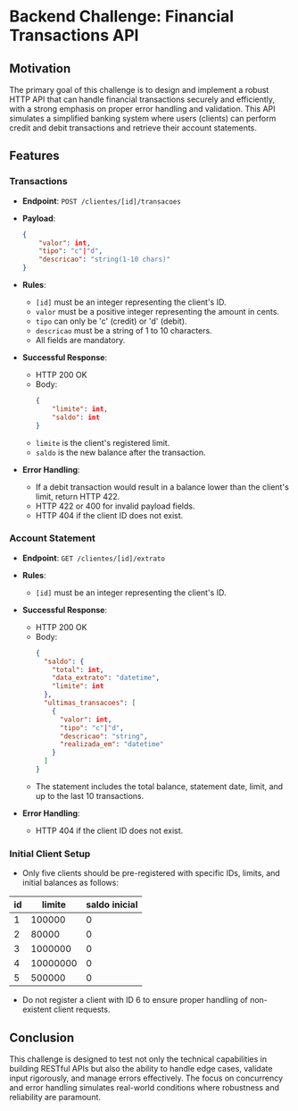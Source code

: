 # Backend Challenge: Financial Transactions API

## Motivation

The primary goal of this challenge is to design and implement a robust HTTP API that can handle financial transactions securely and efficiently, with a strong emphasis on proper error handling and validation. This API simulates a simplified banking system where users (clients) can perform credit and debit transactions and retrieve their account statements.

## Features

### Transactions

- **Endpoint**: `POST /clientes/[id]/transacoes`
- **Payload**:
  ```json
  {
      "valor": int,
      "tipo": "c"|"d",
      "descricao": "string(1-10 chars)"
  }
  ```
- **Rules**:

  - `[id]` must be an integer representing the client's ID.
  - `valor` must be a positive integer representing the amount in cents.
  - `tipo` can only be 'c' (credit) or 'd' (debit).
  - `descricao` must be a string of 1 to 10 characters.
  - All fields are mandatory.

- **Successful Response**:

  - HTTP 200 OK
  - Body:
    ```json
    {
        "limite": int,
        "saldo": int
    }
    ```
  - `limite` is the client's registered limit.
  - `saldo` is the new balance after the transaction.

- **Error Handling**:
  - If a debit transaction would result in a balance lower than the client's limit, return HTTP 422.
  - HTTP 422 or 400 for invalid payload fields.
  - HTTP 404 if the client ID does not exist.

### Account Statement

- **Endpoint**: `GET /clientes/[id]/extrato`
- **Rules**:

  - `[id]` must be an integer representing the client's ID.

- **Successful Response**:

  - HTTP 200 OK
  - Body:
    ```json
    {
      "saldo": {
        "total": int,
        "data_extrato": "datetime",
        "limite": int
      },
      "ultimas_transacoes": [
        {
          "valor": int,
          "tipo": "c"|"d",
          "descricao": "string",
          "realizada_em": "datetime"
        }
      ]
    }
    ```
  - The statement includes the total balance, statement date, limit, and up to the last 10 transactions.

- **Error Handling**:
  - HTTP 404 if the client ID does not exist.

### Initial Client Setup

- Only five clients should be pre-registered with specific IDs, limits, and initial balances as follows:

| id  | limite   | saldo inicial |
| --- | -------- | ------------- |
| 1   | 100000   | 0             |
| 2   | 80000    | 0             |
| 3   | 1000000  | 0             |
| 4   | 10000000 | 0             |
| 5   | 500000   | 0             |

- Do not register a client with ID 6 to ensure proper handling of non-existent client requests.

## Conclusion

This challenge is designed to test not only the technical capabilities in building RESTful APIs but also the ability to handle edge cases, validate input rigorously, and manage errors effectively. The focus on concurrency and error handling simulates real-world conditions where robustness and reliability are paramount.
